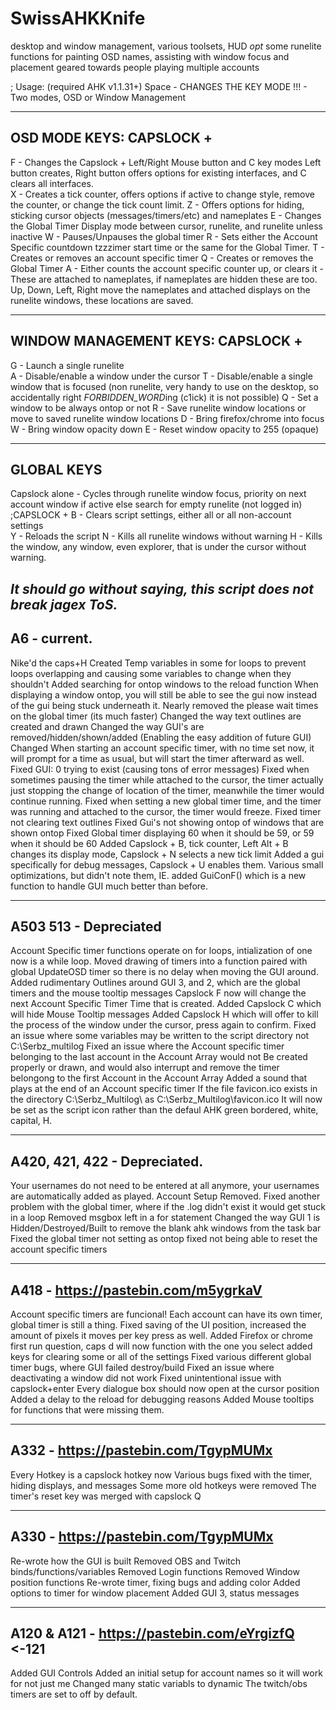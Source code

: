 # SwissAHKKnife
desktop and window management, various toolsets, HUD
*opt* some runelite functions for painting OSD names, assisting with window focus and placement geared towards people playing multiple accounts

;  Usage:  (required AHK v1.1.31+)
   Space - CHANGES THE KEY MODE !!! - Two modes, OSD or Window Management


  ----------------------------------------------------
   OSD MODE KEYS: CAPSLOCK + 
  ----------------------------------------------------
  F - Changes the Capslock + Left/Right Mouse button and C key modes
 Left button creates, Right button offers options for existing interfaces, and C clears all interfaces.    
  X - Creates a tick counter, offers options if active to change style, remove the counter, or change the tick count limit.
  Z - Offers options for hiding, sticking cursor objects (messages/timers/etc) and nameplates
  E - Changes the Global Timer Display mode between cursor, runelite, and runelite unless inactive
  W - Pauses/Unpauses the global timer
  R - Sets either the Account Specific countdown tzzzimer start time or the same for the Global Timer.
  T - Creates or removes an account specific timer
  Q - Creates or removes the Global Timer
  A - Either counts the account specific counter up, or clears it - These are attached to nameplates, if nameplates are hidden these are too.
  Up, Down, Left, Right move the nameplates and attached displays on the runelite windows, these locations are saved.
   
  ----------------------------------------------------
   WINDOW MANAGEMENT KEYS: CAPSLOCK + 
  ----------------------------------------------------
  G - Launch a single runelite    
  A - Disable/enable a window under the cursor
  T - Disable/enable a single window that is focused (non runelite, very handy to use on the desktop, so accidentally right *FORBIDDEN_WORD*ing (c1ick) it is not possible)
  Q - Set a window to be always ontop or not
  R - Save runelite window locations or move to saved runelite window locations
  D - Bring firefox/chrome into focus
  W - Bring window opacity down
  E - Reset window opacity to 255 (opaque)
   
  ----------------------------------------------------   
   GLOBAL KEYS
  ----------------------------------------------------
   Capslock alone - Cycles through runelite window focus, priority on next account window if active else search for empty runelite (not logged in)
  ;CAPSLOCK + 
  B - Clears script settings, either all or all non-account settings    
  Y - Reloads the script
  N - Kills all runelite windows without warning
  H - Kills the window, any window, even explorer, that is under the cursor without warning.
  
  

***It should go without saying, this script does not break jagex ToS.***
----------------------------------------------------
A6 - current.
----------------------------------------------------
Nike'd the caps+H
Created Temp variables in some for loops to prevent loops overlapping and causing some variables to change when they shouldn't
Added searching for ontop windows to the reload function
When displaying a window ontop, you will still be able to see the gui now instead of the gui being stuck underneath it.
Nearly removed the please wait times on the global timer (its much faster)
Changed the way text outlines are created and drawn
Changed the way GUI's are removed/hidden/shown/added (Enabling the easy addition of future GUI)
Changed When starting an account specific timer, with no time set now, it will prompt for a time as usual, but will start the timer afterward as well.
Fixed GUI: 0 trying to exist (causing tons of error messages)
Fixed when sometimes pausing the timer while attached to the cursor, the timer actually just stopping the change of location of the timer, meanwhile the timer would continue running.
Fixed when setting a new global timer time, and the timer was running and attached to the cursor, the timer would freeze.
Fixed timer not clearing text outlines
Fixed Gui's not showing ontop of windows that are shown ontop
Fixed Global timer displaying 60 when it should be 59, or 59 when it should be 60
Added Capslock + B, tick counter, Left Alt + B changes its display mode, Capslock + N selects a new tick limit
Added a gui specifically for debug messages, Capslock + U enables them.
Various small optimizations, but didn't note them, IE. added GuiConF() which is a new function to handle GUI much better than before.

----------------------------------------------------
A503 513 - Depreciated
----------------------------------------------------

Account Specific timer functions operate on for loops, intialization of one now is a while loop.
    Moved drawing of timers into a function paired with global UpdateOSD timer so
    there is no delay when moving the GUI around.
Added rudimentary Outlines around GUI 3, and 2, which are the global timers and the mouse tooltip messages
Capslock F now will change the next Account Specific Timer Time that is created.
Added Capslock C which will hide Mouse Tooltip messages
Added Capslock H which will offer to kill the process of the window under the cursor, press again to confirm.
Fixed an issue where some variables may be written to the script directory not C:\Serbz_multilog
Fixed an issue where the Account specific timer belonging to the last account in the Account Array would not
    Be created properly or drawn, and would also interrupt and remove the timer belongong to the first
    Account in the Account Array
Added a sound that plays at the end of an Account specific timer
If the file favicon.ico exists in the directory C:\Serbz_Multilog\ as C:\Serbz_Multilog\favicon.ico
    It will now be set as the script icon rather than the defaul AHK green bordered, white, capital, H.

----------------------------------------------------
A420, 421, 422 - Depreciated.
----------------------------------------------------

Your usernames do not need to be entered at all anymore, your usernames are automatically added as played.
Account Setup Removed.
Fixed another problem with the global timer, where if the .log didn't exist it would get stuck in a loop
Removed msgbox left in a for statement
Changed the way GUI 1 is Hidden/Destroyed/Built to remove the blank ahk windows from the task bar
Fixed the global timer not setting as ontop
fixed not being able to reset the account specific timers

----------------------------------------------------
A418 - https://pastebin.com/m5ygrkaV
----------------------------------------------------

Account specific timers are funcional!
Each account can have its own timer, global timer is still a thing.
Fixed saving of the UI position, increased the amount of pixels it moves per key press as well.
Added Firefox or chrome first run question, caps d will now function with the one you select
added keys for clearing some or all of the settings
Fixed various different global timer bugs, where GUI failed destroy/build
Fixed an issue where deactivating a window did not work
Fixed unintentional issue with capslock+enter
Every dialogue box should now open at the cursor position
Added a delay to the reload for debugging reasons
Added Mouse tooltips for functions that were missing them.

----------------------------------------------------
A332 - https://pastebin.com/TgypMUMx
----------------------------------------------------

Every Hotkey is a capslock hotkey now
Various bugs fixed with the timer, hiding displays, and messages
Some more old hotkeys were removed
The timer's reset key was merged with capslock Q

----------------------------------------------------
A330 - https://pastebin.com/TgypMUMx
----------------------------------------------------

Re-wrote how the GUI is built
Removed OBS and Twitch binds/functions/variables
Removed Login functions
Removed Window position functions
Re-wrote timer, fixing bugs and adding color
Added options to timer for window placement
Added GUI 3, status messages

----------------------------------------------------
A120 & A121 - https://pastebin.com/eYrgizfQ <-121
----------------------------------------------------

Added GUI Controls
Added an initial setup for account names so it will work for not just me
Changed many static variabls to dynamic
The twitch/obs timers are set to off by default.

